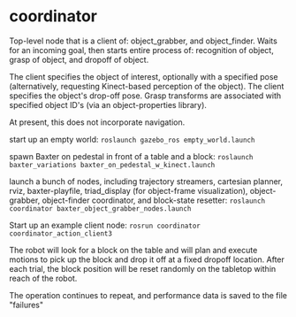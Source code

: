 # coordinator

Top-level node that is a client of: object_grabber, and object_finder.
Waits for an incoming goal, then starts entire process of: 
recognition of object, grasp of object, and dropoff of object.

The client specifies the object of interest, optionally with a specified pose 
(alternatively, requesting Kinect-based perception of the object).  The client
specifies the object's drop-off pose.  Grasp transforms are associated with
specified object ID's (via an object-properties library).

At present, this does not incorporate navigation.

start up an empty world:
`roslaunch gazebo_ros empty_world.launch`
 
 spawn Baxter on pedestal in front of a table and a block:
 `roslaunch baxter_variations baxter_on_pedestal_w_kinect.launch`

launch a bunch of nodes, including trajectory streamers, cartesian planner, rviz, baxter-playfile, triad_display (for object-frame visualization), object-grabber, object-finder coordinator, and block-state resetter:
`roslaunch coordinator baxter_object_grabber_nodes.launch`
    
Start up an example client node:
`rosrun coordinator coordinator_action_client3`

The robot will look for a block on the table and will plan and execute motions to
pick up the block and drop it off at a fixed dropoff location.  After each trial,
the block position will be reset randomly on the tabletop within reach of the robot.

The operation continues to repeat, and performance data is saved to the file "failures"



